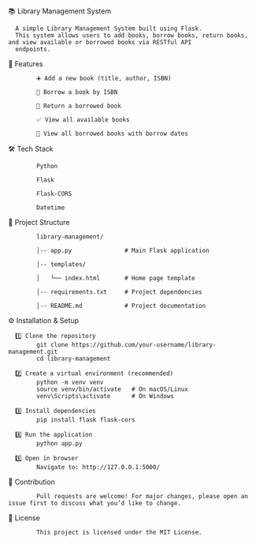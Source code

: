 📚 Library Management System

      A simple Library Management System built using Flask. 
      This system allows users to add books, borrow books, return books, and view available or borrowed books via RESTful API 
      endpoints.


🚀 Features

            ➕ Add a new book (title, author, ISBN)
            
            📖 Borrow a book by ISBN
            
            🔄 Return a borrowed book
            
            ✅ View all available books
            
            📕 View all borrowed books with borrow dates


🛠️ Tech Stack

            Python
                  
            Flask
                  
            Flask-CORS
                  
            Datetime


📂 Project Structure

            library-management/
            
            │-- app.py               # Main Flask application
            
            │-- templates/
            
            │   └── index.html       # Home page template
            
            │-- requirements.txt     # Project dependencies
            
            │-- README.md            # Project documentation



⚙️ Installation & Setup

      1️⃣ Clone the repository
            git clone https://github.com/your-username/library-management.git
            cd library-management

      2️⃣ Create a virtual environment (recommended)
            python -m venv venv
            source venv/bin/activate   # On macOS/Linux
            venv\Scripts\activate      # On Windows

      3️⃣ Install dependencies
            pip install flask flask-cors

      4️⃣ Run the application
            python app.py

      5️⃣ Open in browser
            Navigate to: http://127.0.0.1:5000/



🤝 Contribution

            Pull requests are welcome! For major changes, please open an issue first to discuss what you’d like to change.


📜 License

            This project is licensed under the MIT License.
